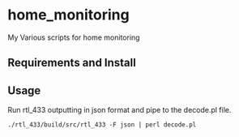 # home_monitoring
My Various scripts for home monitoring

## Requirements and Install

## Usage

Run rtl_433 outputting in json format and pipe to the decode.pl file.

```
./rtl_433/build/src/rtl_433 -F json | perl decode.pl
```
